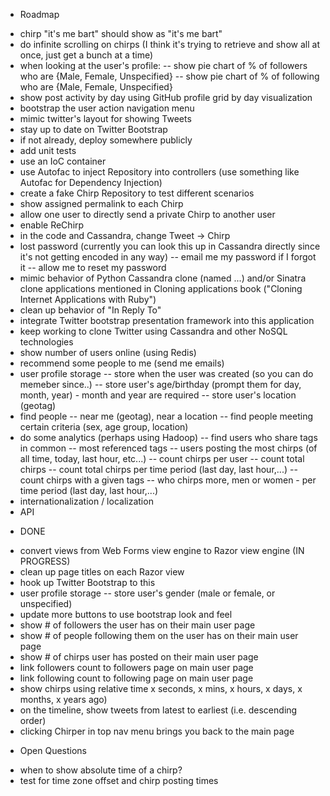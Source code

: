 * Roadmap
- chirp "it&#39;s me bart" should show as "it's me bart"
- do infinite scrolling on chirps (I think it's trying to retrieve and show all at once, just get a bunch at a time)
- when looking at the user's profile:
-- show pie chart of % of followers who are {Male, Female, Unspecified}
-- show pie chart of % of following who are {Male, Female, Unspecified}
- show post activity by day using GitHub profile grid by day visualization
- bootstrap the user action navigation menu
- mimic twitter's layout for showing Tweets
- stay up to date on Twitter Bootstrap
- if not already, deploy somewhere publicly
- add unit tests
- use an IoC container
- use Autofac to inject Repository into controllers (use something like Autofac for Dependency Injection)
- create a fake Chirp Repository to test different scenarios
- show assigned permalink to each Chirp
- allow one user to directly send a private Chirp to another user
- enable ReChirp
- in the code and Cassandra, change Tweet -> Chirp
- lost password (currently you can look this up in Cassandra directly since it's not getting encoded in any way)
-- email me my password if I forgot it
-- allow me to reset my password
- mimic behavior of Python Cassandra clone (named ...) and/or Sinatra clone applications mentioned in Cloning applications book ("Cloning Internet Applications with Ruby")
- clean up behavior of "In Reply To"
- integrate Twitter bootstrap presentation framework into this application
- keep working to clone Twitter using Cassandra and other NoSQL technologies
- show number of users online (using Redis)
- recommend some people to me (send me emails)
- user profile storage
-- store when the user was created (so you can do memeber since..)
-- store user's age/birthday (prompt them for day, month, year) - month and year are required
-- store user's location (geotag)
- find people
-- near me (geotag), near a location
-- find people meeting certain criteria (sex, age group, location)
- do some analytics (perhaps using Hadoop)
-- find users who share tags in common
-- most referenced tags
-- users posting the most chirps (of all time, today, last hour, etc...)
-- count chirps per user
-- count total chirps
-- count total chirps per time period (last day, last hour,...)
-- count chirps with a given tags
-- who chirps more, men or women - per time period (last day, last hour,...)
- internationalization / localization
- API

* DONE
- convert views from Web Forms view engine to Razor view engine (IN PROGRESS)
- clean up page titles on each Razor view
- hook up Twitter Bootstrap to this
- user profile storage
-- store user's gender (male or female, or unspecified)
- update more buttons to use bootstrap look and feel
- show # of followers the user has on their main user page
- show # of people following them on the user has on their main user page
- show # of chirps user has posted on their main user page
- link followers count to followers page on main user page
- link following count to following page on main user page
- show chirps using relative time
	x seconds, 
	x mins, 
	x hours,
	x days,
	x months,
	x years ago)
- on the timeline, show tweets from latest to earliest (i.e. descending order)
- clicking Chirper in top nav menu brings you back to the main page

* Open Questions
- when to show absolute time of a chirp?
- test for time zone offset and chirp posting times
